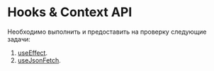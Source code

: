 Hooks & Context API
===

Необходимо выполнить и предоставить на проверку следующие задачи:

1. [useEffect](list_person).
1. [useJsonFetch](useJsonFetch).
